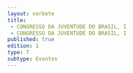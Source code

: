 ```yaml
---
layout: verbete
title:
 - CONGRESSO DA JUVENTUDE DO BRASIL, I
 - CONGRESSO DA JUVENTUDE DO BRASIL, I
published: true
edition: 1  
type: T
subtype: Eventos
---
```


